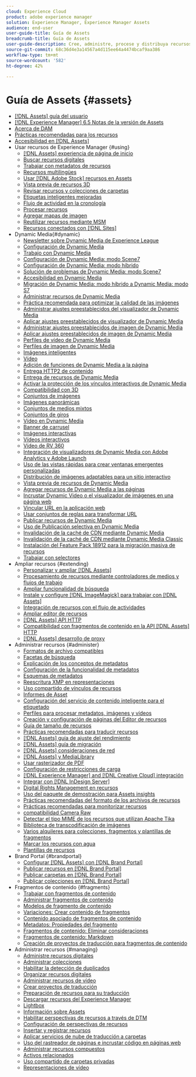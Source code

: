 ```yaml
---
cloud: Experience Cloud
product: adobe experience manager
solution: Experience Manager, Experience Manager Assets
audience: end-user
user-guide-title: Guía de Assets
breadcrumb-title: Guía de Assets
user-guide-description: Cree, administre, procese y distribuya recursos digitales.
source-git-commit: 68c36d4e3a14567a4d115ee64a4474bcaf9aa386
workflow-type: tm+mt
source-wordcount: '582'
ht-degree: 42%

---
```



# Guía de Assets {#assets}

+ [[!DNL Assets] guía del usuario](home.md)
+ [[!DNL Experience Manager] 6.5 Notas de la versión de Assets](https://experienceleague.adobe.com/docs/experience-manager-65/release-notes/assets.html)
+ [Acerca de DAM](assets.md)
+ [Prácticas recomendadas para los recursos](best-practices-for-assets.md)
+ [Accesibilidad en [!DNL Assets]](accessibility.md)
+ Usar recursos de Experience Manager {#using}
   + [[!DNL Assets] experiencia de página de inicio](assets-home-page.md)
   + [Buscar recursos digitales](search-assets.md)
   + [Trabajar con metadatos de recursos](metadata.md)
   + [Recursos multilingües](multilingual-assets.md)
   + [Usar  [!DNL Adobe Stock] recursos en Assets](aem-assets-adobe-stock.md)
   + [Vista previa de recursos 3D](previewing-3d-assets.md)
   + [Revisar recursos y colecciones de carpetas](bulk-approval.md)
   + [Etiquetas inteligentes mejoradas](enhanced-smart-tags.md)
   + [Flujo de actividad en la cronología](activity-stream.md)
   + [Procesar recursos](assets-workflow.md)
   + [Agregar mapas de imagen](image-maps.md)
   + [Reutilizar recursos mediante MSM](reuse-assets-using-msm.md)
   + [Recursos conectados con [!DNL Sites]](use-assets-across-connected-assets-instances.md)
+ Dynamic Media{#dynamic}
   + [Newsletter sobre Dynamic Media de Experience League](dynamic-media-newsletter.md)
   + [Configuración de Dynamic Media](administering-dynamic-media.md)
   + [Trabajo con Dynamic Media](dynamic-media.md)
   + [Configuración de Dynamic Media: modo Scene7](config-dms7.md)
   + [Configuración de Dynamic Media: modo híbrido](config-dynamic.md)
   + [Solución de problemas de Dynamic Media: modo Scene7](troubleshoot-dms7.md)
   + [Accesibilidad en Dynamic Media](accessibility-dm.md)
   + [Migración de Dynamic Media: modo híbrido a Dynamic Media: modo S7](migrate-from-hybrid-to-dms7.md)
   + [Administrar recursos de Dynamic Media](managing-assets.md)
   + [Práctica recomendada para optimizar la calidad de las imágenes](best-practices-for-optimizing-the-quality-of-your-images.md)
   + [Administrar ajustes preestablecidos del visualizador de Dynamic Media](managing-viewer-presets.md)
   + [Aplicar ajustes preestablecidos de visualizador de Dynamic Media](viewer-presets.md)
   + [Administrar ajustes preestablecidos de imagen de Dynamic Media](managing-image-presets.md)
   + [Aplicar ajustes preestablecidos de imagen de Dynamic Media](image-presets.md)
   + [Perfiles de vídeo de Dynamic Media](video-profiles.md)
   + [Perfiles de imagen de Dynamic Media](image-profiles.md)
   + [Imágenes inteligentes](imaging-faq.md)
   + [Vídeo](s7-video.md)
   + [Adición de funciones de Dynamic Media a la página](scene7.md)
   + [Entrega HTTP2 de contenido](http2.md)
   + [Entrega de recursos de Dynamic Media](delivering-dynamic-media-assets.md)
   + [Activar la protección de los vínculos interactivos de Dynamic Media](hotlink-protection.md)
   + [Compatibilidad con 3D](/help/assets/assets-3d.md)
   + [Conjuntos de imágenes](image-sets.md)
   + [Imágenes panorámicas](panoramic-images.md)
   + [Conjuntos de medios mixtos](mixed-media-sets.md)
   + [Conjuntos de giros](spin-sets.md)
   + [Vídeo en Dynamic Media](video.md)
   + [Banner de carrusel](carousel-banners.md)
   + [Imágenes interactivas](interactive-images.md)
   + [Vídeos interactivos](interactive-videos.md)
   + [Vídeo de RV 360](/help/assets/360-video.md)
   + [Integración de visualizadores de Dynamic Media con Adobe Analytics y Adobe Launch](/help/assets/launch.md)
   + [Uso de las vistas rápidas para crear ventanas emergentes personalizadas](custom-pop-ups.md)
   + [Distribución de imágenes adaptables para un sitio interactivo](responsive-site.md)
   + [Vista previa de recursos de Dynamic Media](previewing-assets.md)
   + [Agregar recursos de Dynamic Media a las páginas](adding-dynamic-media-assets-to-pages.md)
   + [Incrustar Dynamic Video o el visualizador de imágenes en una página web](embed-code.md)
   + [Vincular URL en la aplicación web](linking-urls-to-yourwebapplication.md)
   + [Usar conjuntos de reglas para transformar URL](using-rulesets-to-transform-urls.md)
   + [Publicar recursos de Dynamic Media](publishing-dynamicmedia-assets.md)
   + [Uso de Publicación selectiva en Dynamic Media](selective-publishing.md)
   + [Invalidación de la caché de CDN mediante Dynamic Media](invalidate-cdn-cache-dynamic-media.md)
   + [Invalidación de la caché de CDN mediante Dynamic Media Classic](invalidate-cdn-cache-dm-classic.md)
   + [Instalación del Feature Pack 18912 para la migración masiva de recursos](bulk-ingest-migrate.md)
   + [Trabajar con selectores](working-with-selectors.md)
+ Ampliar recursos {#extending}
   + [Personalizar y ampliar [!DNL Assets]](extending-assets.md)
   + [Procesamiento de recursos mediante controladores de medios y flujos de trabajo](media-handlers.md)
   + [Ampliar funcionalidad de búsqueda](searchx.md)
   + [Instale y configure [!DNL ImageMagick] para trabajar con [!DNL Assets]](best-practices-for-imagemagick.md)
   + [Integración de recursos con el flujo de actividades](extending-activity-stream.md)
   + [Ampliar editor de recursos](asseteditorx.md)
   + [[!DNL Assets] API HTTP](mac-api-assets.md)
   + [Compatibilidad con fragmentos de contenido en la API  [!DNL Assets] HTTP](assets-api-content-fragments.md)
   + [[!DNL Assets] desarrollo de proxy](proxy.md)
+ Administrar recursos {#administer}
   + [Formatos de archivo compatibles](assets-formats.md)
   + [Facetas de búsqueda](search-facets.md)
   + [Explicación de los conceptos de metadatos](metadata-concepts.md)
   + [Configuración de la funcionalidad de metadatos](metadata-config.md)
   + [Esquemas de metadatos](metadata-schemas.md)
   + [Reescritura XMP en representaciones](xmp-writeback.md)
   + [Uso compartido de vínculos de recursos](link-sharing.md)
   + [Informes de Asset](asset-reports.md)
   + [Configuración del servicio de contenido inteligente para el etiquetado](config-smart-tagging.md)
   + [Perfiles para procesar metadatos, imágenes y vídeos](processing-profiles.md)
   + [Creación y configuración de páginas del Editor de recursos](assets-finder-editor.md)
   + [Guía de tamaño de recursos](assets-sizing-guide.md)
   + [Prácticas recomendadas para traducir recursos](best-practices-for-translating-assets-efficiently.md)
   + [[!DNL Assets] guía de ajuste del rendimiento](performance-tuning-guidelines.md)
   + [[!DNL Assets] guía de migración](assets-migration-guide.md)
   + [[!DNL Assets] consideraciones de red](assets-network-considerations.md)
   + [[!DNL Assets] y MediaLibrary](medialibrary.md)
   + [Usar rasterizador de PDF](aem-pdf-rasterizer.md)
   + [Configuración de restricciones de carga](configuring-asset-upload-restrictions.md)
   + [[!DNL Experience Manager] and [!DNL Creative Cloud] integración](aem-cc-integration-best-practices.md)
   + [Integrar con [!DNL InDesign Server]](indesign.md)
   + [Digital Rights Management en recursos](drm.md)
   + [Uso del paquete de demostración para Assets insights](use-demo-package-for-asset-insights.md)
   + [Prácticas recomendadas del formato de los archivos de recursos](assets-file-format-best-practices.md)
   + [Prácticas recomendadas para monitorizar recursos](assets-monitoring-best-practices.md)
   + [compatibilidad Camera Raw](camera-raw.md)
   + [Detectar el tipo MIME de los recursos que utilizan Apache Tika](detect-asset-mime-type-with-tika.md)
   + [Biblioteca de transcodificación de imágenes](imaging-transcoding-library.md)
   + [Varios alquileres para colecciones, fragmentos y plantillas de fragmentos](multi-tenancy.md)
   + [Marcar los recursos con agua](watermarking.md)
   + [Plantillas de recursos](asset-templates.md)
+ Brand Portal {#brandportal}
   + [Configurar [!DNL Assets] con [!DNL Brand Portal]](configure-aem-assets-with-brand-portal.md)
   + [Publicar recursos en [!DNL Brand Portal]](brand-portal-publish-assets.md)
   + [Publicar carpetas en [!DNL Brand Portal]](brand-portal-publish-folder.md)
   + [Publicar colecciones en [!DNL Brand Portal]](brand-portal-publish-collection.md)
+ Fragmentos de contenido {#fragments}
   + [Trabajar con fragmentos de contenido](content-fragments/content-fragments.md)
   + [Administrar fragmentos de contenido](content-fragments/content-fragments-managing.md)
   + [Modelos de fragmento de contenido](content-fragments/content-fragments-models.md)
   + [Variaciones: Crear contenido de fragmentos](content-fragments/content-fragments-variations.md)
   + [Contenido asociado de fragmentos de contenido](content-fragments/content-fragments-assoc-content.md)
   + [Metadatos: Propiedades del fragmento](content-fragments/content-fragments-metadata.md)
   + [Fragmentos de contenido: Eliminar consideraciones](content-fragments/content-fragments-delete.md)
   + [Fragmentos de contenido: Markdown](content-fragments/content-fragments-markdown.md)
   + [Creación de proyectos de traducción para fragmentos de contenido](creating-translation-projects-for-content-fragments.md)
+ Administrar recursos {#managing}
   + [Administre recursos digitales](manage-assets.md)
   + [Administrar colecciones](manage-collections.md)
   + [Habilitar la detección de duplicados](duplicate-detection.md)
   + [Organizar recursos digitales](organize-assets.md)
   + [Administrar recursos de vídeo](managing-video-assets.md)
   + [Crear proyectos de traducción](translation-projects.md)
   + [Preparación de recursos para su traducción](preparing-assets-for-translation.md)
   + [Descargar recursos del Experience Manager](download-assets-from-aem.md)
   + [Lightbox](light-box.md)
   + [Información sobre Assets](asset-insights.md)
   + [Habilitar perspectivas de recursos a través de DTM](use-dtm-for-asset-insights.md)
   + [Configuración de perspectivas de recursos](configure-asset-insights.md)
   + [Insertar y registrar recursos](check-out-and-submit-assets.md)
   + [Aplicar servicios de nube de traducción a carpetas](transition-cloud-services.md)
   + [Uso del rastreador de páginas e incrustar código en páginas web](use-page-tracker.md)
   + [Administrar recursos compuestos](managing-linked-subassets.md)
   + [Activos relacionados](related-assets.md)
   + [Uso compartido de carpetas privadas](private-folder.md)
   + [Representaciones de vídeo](video-renditions.md)
